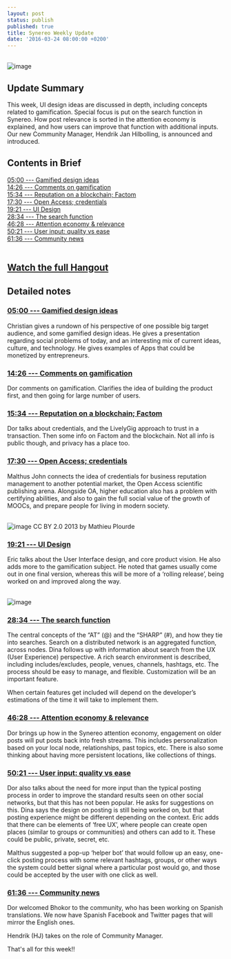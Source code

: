 ```yaml
---
layout: post
status: publish
published: true
title: Synereo Weekly Update
date: '2016-03-24 08:00:00 +0200'
---
```


<br>![image](http://i.imgur.com/xPHxILq.png)<br> 

## Update Summary
This week, UI design ideas are discussed in depth, including concepts related to gamification.  Special focus is put on the search function in Synereo. How post relevance is sorted in the attention economy is explained, and how users can improve that function with additional inputs.  Our new Community Manager, Hendrik Jan Hilbolling, is announced and introduced.

## Contents in Brief
[05:00 --- Gamified design ideas](https://youtu.be/lhSj1hZ8wLw?t=5m)<BR>
[14:26 --- Comments on gamification](https://youtu.be/lhSj1hZ8wLw?t=14m26s)<BR>
[15:34 --- Reputation on a blockchain; Factom](https://youtu.be/lhSj1hZ8wLw?t=15m34s)<BR>
[17:30 --- Open Access; credentials](https://youtu.be/lhSj1hZ8wLw?t=17m30s)<BR>
[19:21 --- UI Design](https://youtu.be/lhSj1hZ8wLw?t=19m21s)<BR>
[28:34 --- The search function](https://youtu.be/lhSj1hZ8wLw?t=28m34s)<BR>
[46:28 --- Attention economy & relevance](https://youtu.be/lhSj1hZ8wLw?t=46m28s)<BR>
[50:21 --- User input: quality vs ease](https://youtu.be/lhSj1hZ8wLw?t=50m21s)<BR>
[61:36 --- Community news](https://youtu.be/lhSj1hZ8wLw?t=1h1m36s)<BR>
<br>

## [Watch the full Hangout](https://www.youtube.com/watch?v=lhSj1hZ8wLw)

## Detailed notes

### [05:00 --- Gamified design ideas](https://youtu.be/lhSj1hZ8wLw?t=5m) <br>
Christian gives a rundown of his perspective of one possible big target audience, and some gamified design ideas.  He gives a presentation regarding social problems of today, and an interesting mix of current ideas, culture, and technology.  He gives examples of Apps that could be monetized by entrepreneurs.

### [14:26 --- Comments on gamification](https://youtu.be/lhSj1hZ8wLw?t=14m26s)<br>
Dor comments on gamification.  Clarifies the idea of building the product first, and then going for large number of users.

### [15:34 --- Reputation on a blockchain; Factom](https://youtu.be/lhSj1hZ8wLw?t=15m34s) <br>
Dor talks about credentials, and the LivelyGig approach to trust in a transaction.  Then some info on Factom and the blockchain.  Not all info is public though, and privacy has a place too.

### [17:30 --- Open Access; credentials](https://youtu.be/lhSj1hZ8wLw?t=17m30s) <br>
Malthus John connects the idea of credentials for business reputation management to another potential market, the Open Access scientific publishing arena.  Alongside OA, higher education also has a problem with certifying abilities, and also to gain the full social value of the growth of MOOCs, and prepare people for living in modern society.

<br>![image](http://i.imgur.com/YPNrjU7.jpg)
CC BY 2.0 2013 by Mathieu Plourde<br>

### [19:21 --- UI Design](https://youtu.be/lhSj1hZ8wLw?t=19m21s)<br>
Eric talks about the User Interface design, and core product vision.  He also adds more to the gamification subject.  He noted that games usually come out in one final version, whereas this will be more of a ‘rolling release’, being worked on and improved along the way.

<br>![image](http://i.imgur.com/MUkFjr0.png)<br>

### [28:34 --- The search function](https://youtu.be/lhSj1hZ8wLw?t=28m34s)<br>
The central concepts of the “AT” (@) and the “SHARP” (#), and how they tie into searches.  Search on a distributed network is an aggregated function, across nodes.  Dina follows up with information about search from the UX (User Experience) perspective.  A rich search environment is described, including includes/excludes, people, venues, channels, hashtags, etc.  The process should be easy to manage, and flexible.  Customization will be an important feature.   

When certain features get included will depend on the developer’s estimations of the time it will take to implement them.  

### [46:28 --- Attention economy & relevance](https://youtu.be/lhSj1hZ8wLw?t=46m28s)<br>
Dor brings up how in the Synereo attention economy, engagement on older posts will put posts back into fresh streams.  This includes personalization based on your local node, relationships, past topics, etc.  There is also some thinking about having more persistent locations, like  collections of things. 

### [50:21 --- User input: quality vs ease](https://youtu.be/lhSj1hZ8wLw?t=50m21s)
Dor also talks about the need for more input than the typical posting process in order to improve the standard results seen on other social networks, but that this has not been popular.  He asks for suggestions on this.  Dina says the design on posting is still being worked on, but that posting experience might be different depending on the context.  Eric adds that there can be elements of ‘free UX’, where people can create open places (similar to groups or communities) and others can add to it.  These could be public, private, secret, etc.

Malthus suggested a pop-up ‘helper bot’ that would follow up an easy, one-click posting process with some relevant hashtags, groups, or other ways the system could better signal where a particular post would go, and those could be accepted by the user with one click as well.

### [61:36 --- Community news](https://youtu.be/lhSj1hZ8wLw?t=1h1m36s)
Dor welcomed Bhokor to the community, who has been working on Spanish translations.  We now have Spanish Facebook and Twitter pages that will mirror the English ones.  

Hendrik (HJ) takes on the role of Community Manager.


That's all for this week!!





